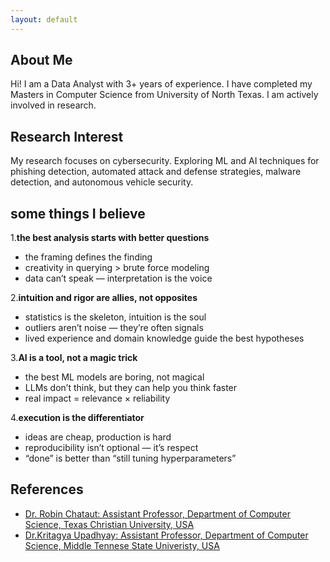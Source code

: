 ```yaml
---
layout: default
---
```


## About Me



Hi! I am a Data Analyst with 3+ years of experience. I have completed my Masters in Computer Science from University of North Texas. I am actively involved in research.

## Research Interest

My research focuses on cybersecurity. Exploring ML and AI techniques for phishing detection, automated attack and defense strategies, malware detection, and autonomous vehicle security.

## some things I believe
 1.**the best analysis starts with better questions**
 * the framing defines the finding
 * creativity in querying > brute force modeling
 * data can’t speak — interpretation is the voice

 2.**intuition and rigor are allies, not opposites**
 * statistics is the skeleton, intuition is the soul
 * outliers aren’t noise — they’re often signals
 * lived experience and domain knowledge guide the best hypotheses

 3.**AI is a tool, not a magic trick**
 * the best ML models are boring, not magical
 * LLMs don’t think, but they can help you think faster
 * real impact = relevance × reliability

 4.**execution is the differentiator**
  * ideas are cheap, production is hard
  * reproducibility isn’t optional — it’s respect
  * “done” is better than “still tuning hyperparameters”





## References

* [Dr. Robin Chataut: Assistant Professor, Department of Computer Science, Texas Christian University, USA](https://www.robinchataut.com/index.html)
* [Dr.Kritagya Upadhyay: Assistant Professor, Department of Computer Science, Middle Tennese State Univeristy, USA](https://kritagya93.github.io/)
